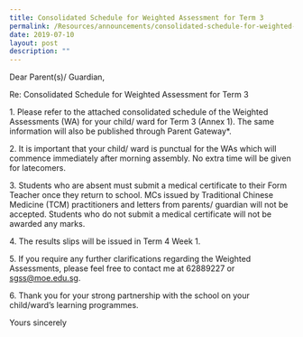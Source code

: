 ```yaml
---
title: Consolidated Schedule for Weighted Assessment for Term 3
permalink: /Resources/announcements/consolidated-schedule-for-weighted-assessment-for-term-3/
date: 2019-07-10
layout: post
description: ""
---
```

Dear Parent(s)/ Guardian,

Re: Consolidated Schedule for Weighted Assessment for Term 3

1\. Please refer to the attached consolidated schedule of the Weighted Assessments (WA) for your child/ ward for Term 3 (Annex 1). The same information will also be published through Parent Gateway\*.

2\. It is important that your child/ ward is punctual for the WAs which will commence immediately after morning assembly. No extra time will be given for latecomers.

3\. Students who are absent must submit a medical certificate to their Form Teacher once they return to school. MCs issued by Traditional Chinese Medicine (TCM) practitioners and letters from parents/ guardian will not be accepted. Students who do not submit a medical certificate will not be awarded any marks.

4\. The results slips will be issued in Term 4 Week 1.

5\. If you require any further clarifications regarding the Weighted Assessments, please feel free to contact me at 62889227 or sgss@moe.edu.sg.

6\. Thank you for your strong partnership with the school on your child/ward’s learning programmes.

Yours sincerely